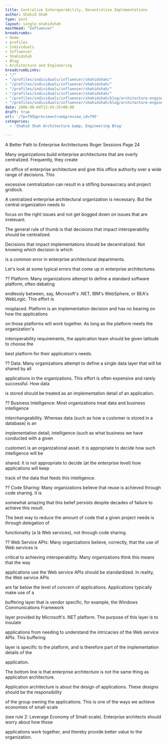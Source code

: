 ```yaml
---
title: Centralize Interoperability, Decentralize Implementations
author: Shahid Shah
type: post
layout: single-shahidshah
mastHead: "Influencer"
breadcrumbs:
- Home
- profiles
- Individuals
- Influencer
- Shahidshah
- Blog
- Architecture and Engineering
breadcrumbLinks:
- "/"
- "/profiles/individuals/influencer/shahidshah/"
- "/profiles/individuals/influencer/shahidshah/"
- "/profiles/individuals/influencer/shahidshah/"
- "/profiles/individuals/influencer/shahidshah/"
- "/profiles/individuals/influencer/shahidshah/blog/architecture-engineering/"
- "/profiles/individuals/influencer/shahidshah/blog/architecture-engineering/"
date: 2006-08-04T13:43:25+00:00
draft: true
url: '/?p=795&preview=true&preview_id=795'
categories:
  - 'Shahid Shah Architecture &amp; Engineering Blog'

---
```

A Better Path to Enterprise Architectures Roger Sessions Page 24

Many organizations build enterprise architectures that are overly centralized. Frequently, they create
  
an office of enterprise architecture and give this office authority over a wide range of decisions. This
  
excessive centralization can result in a stifling bureaucracy and project gridlock.
  
A centralized enterprise architectural organization is necessary. But the central organization needs to
  
focus on the right issues and not get bogged down on issues that are irrelevant.
  
The general rule of thumb is that decisions that impact interoperability should be centralized.
  
Decisions that impact implementations should be decentralized. Not knowing which decision is which
  
is a common error in enterprise architectural departments.
  
Let's look at some typical errors that come up in enterprise architectures.
  
?? Platform: Many organizations attempt to define a standard software platform, often debating
  
endlessly between, say, Microsoft's .NET, IBM's WebSphere, or BEA's WebLogic. This effort is
  
misplaced. Platform is an implementation decision and has no bearing on how the applications
  
on those platforms will work together. As long as the platform meets the organization's
  
interoperability requirements, the application team should be given latitude to choose the
  
best platform for their application's needs.
  
?? Data: Many organizations attempt to define a single data layer that will be shared by all
  
applications in the organizations. This effort is often expensive and rarely successful. How data
  
is stored should be treated as an implementation detail of an application.
  
?? Business Intelligence: Most organizations treat data and business intelligence
  
interchangeability. Whereas data (such as how a customer is stored in a database) is an
  
implementation detail, intelligence (such as what business we have conducted with a given
  
customer) is an organizational asset. It is appropriate to decide how such intelligence will be
  
shared. It is not appropriate to decide (at the enterprise level) how applications will keep
  
track of the data that feeds this intelligence.
  
?? Code Sharing: Many organizations believe that reuse is achieved through code sharing. It is
  
somewhat amazing that this belief persists despite decades of failure to achieve this result.
  
The best way to reduce the amount of code that a given project needs is through delegation of
  
functionality (a là Web services), not through code sharing.
  
?? Web Service APIs: Many organizations believe, correctly, that the use of Web services is
  
critical to achieving interoperability. Many organizations think this means that the way
  
applications use the Web service APIs should be standardized. In reality, the Web service APIs
  
are far below the level of concern of applications. Applications typically make use of a
  
buffering layer that is vendor specific, for example, the Windows Communications Framework
  
layer provided by Microsoft's .NET platform. The purpose of this layer is to insulate
  
applications from needing to understand the intricacies of the Web service APIs. This buffering
  
layer is specific to the platform, and is therefore part of the implementation details of the
  
application.
  
The bottom line is that enterprise architecture is not the same thing as application architecture.
  
Application architecture is about the design of applications. These designs should be the responsibility
  
of the group owning the applications. This is one of the ways we achieve economies of small-scale
  
(see rule 2: Leverage Economy of Small-scale). Enterprise architects should worry about how those
  
applications work together, and thereby provide better value to the organization.